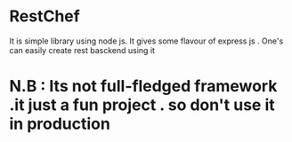# RestChef

It is simple library using node js. It gives some flavour of express js .
One's can easily create rest basckend using it 

# N.B : Its not full-fledged framework .it just a fun project  . so don't use it in production  
